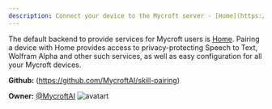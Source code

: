 ```yaml
---
description: Connect your device to the Mycroft server - [Home](https://home.mycroft.ai/)
---
```

The default backend to provide services for Mycroft users is
[Home](https://home.mycroft.ai/).  Pairing a device with Home provides access
to privacy-protecting Speech to Text, Wolfram Alpha and other such services,
as well as easy configuration for all your Mycroft devices.

**Github:** (https://github.com/MycroftAI/skill-pairing)

**Owner:** [@MycroftAI](https://github.com/MycroftAI) ![avatart](https://avatars0.githubusercontent.com/u/14171097?v=4)

